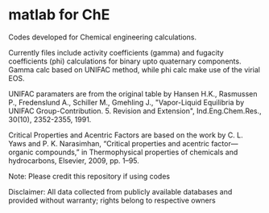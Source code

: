 # matlab for ChE
Codes developed for Chemical engineering calculations.

Currently files include activity coefficients (gamma) and fugacity coefficients (phi) calculations for binary upto quaternary components. Gamma calc based on UNIFAC method, while phi calc make use of the virial EOS.

UNIFAC paramaters are from the original table by Hansen H.K., Rasmussen P., Fredenslund A., Schiller M., Gmehling J., "Vapor-Liquid Equilibria by UNIFAC Group-Contribution. 5. Revision and Extension", Ind.Eng.Chem.Res., 30(10), 2352-2355, 1991.

Critical Properties and Acentric Factors are based on the work by C. L. Yaws and P. K. Narasimhan, “Critical properties and acentric factor—organic compounds,” in Thermophysical properties of chemicals and hydrocarbons, Elsevier, 2009, pp. 1–95.

Note: Please credit this repository if using codes

Disclaimer: All data collected from publicly available databases and provided without warranty; rights belong to respective owners

